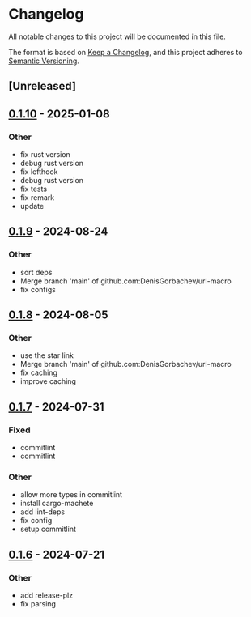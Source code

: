 # Changelog
All notable changes to this project will be documented in this file.

The format is based on [Keep a Changelog](https://keepachangelog.com/en/1.0.0/),
and this project adheres to [Semantic Versioning](https://semver.org/spec/v2.0.0.html).

## [Unreleased]

## [0.1.10](https://github.com/DenisGorbachev/url-macro/compare/v0.1.9...v0.1.10) - 2025-01-08

### Other

- fix rust version
- debug rust version
- fix lefthook
- debug rust version
- fix tests
- fix remark
- update

## [0.1.9](https://github.com/DenisGorbachev/url-macro/compare/v0.1.8...v0.1.9) - 2024-08-24

### Other
- sort deps
- Merge branch 'main' of github.com:DenisGorbachev/url-macro
- fix configs

## [0.1.8](https://github.com/DenisGorbachev/url-macro/compare/v0.1.7...v0.1.8) - 2024-08-05

### Other
- use the star link
- Merge branch 'main' of github.com:DenisGorbachev/url-macro
- fix caching
- improve caching

## [0.1.7](https://github.com/DenisGorbachev/url-macro/compare/v0.1.6...v0.1.7) - 2024-07-31

### Fixed
- commitlint
- commitlint

### Other
- allow more types in commitlint
- install cargo-machete
- add lint-deps
- fix config
- setup commitlint

## [0.1.6](https://github.com/DenisGorbachev/url-macro/compare/v0.1.5...v0.1.6) - 2024-07-21

### Other
- add release-plz
- fix parsing
